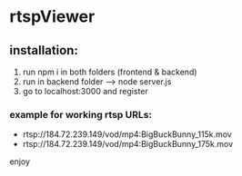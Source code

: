 # rtspViewer

## installation: 
1) run npm i in both folders (frontend & backend)
2) run in backend folder --> node server.js
3) go to localhost:3000  and register

### example for working rtsp URLs:
* rtsp://184.72.239.149/vod/mp4:BigBuckBunny_115k.mov
* rtsp://184.72.239.149/vod/mp4:BigBuckBunny_175k.mov


enjoy
